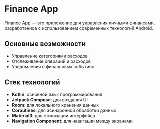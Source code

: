 # Finance App

Finance App — это приложение для управления личными финансами, разработанное с использованием современных технологий Android.

## Основные возможности

- Управление категориями расходов
- Отслеживание операций и расходов
- Уведомления о финансовых событиях

## Стек технологий

- **Kotlin**: основной язык программирования
- **Jetpack Compose**: для создания UI
- **Room**: для локального хранения данных
- **Coroutines**: для асинхронной обработки данных
- **Material3**: для стилизации интерфейса
- **Navigation Component**: для навигации между экранами
